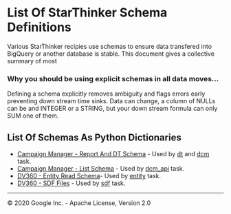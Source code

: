 # List Of StarThinker Schema Definitions

Various StarThinker recipies use schemas to ensure data transfered into BigQuery or another database is stable.
This document gives a collective summary of most 

### Why you should be using explicit schemas in all data moves...

Defining a schema explicitly removes ambiguity and flags errors early preventing down stream time sinks.  Data can change, 
a column of NULLs can be and INTEGER or a STRING, but your down stream formula can only SUM one of them.

## List Of Schemas As Python Dictionaries
- [Campaign Manager - Report And DT Schema](https://github.com/google/starthinker/tree/master/starthinker/task/dt/schema) - Used by [dt](https://github.com/google/starthinker/tree/master/starthinker/task/dt) and [dcm](https://github.com/google/starthinker/tree/master/starthinker/task/dcm) task.
- [Campaign Manager - List Schema](https://github.com/google/starthinker/tree/master/starthinker/task/dcm_api/schema) - Used by [dcm_api](https://github.com/google/starthinker/tree/master/starthinker/task/dcm_api) task.
- [DV360 - Entity Read Schema](https://github.com/google/starthinker/tree/master/starthinker/task/entity/schema)- Used by [entity](https://github.com/google/starthinker/tree/master/starthinker/task/entity) task.
- [DV360 - SDF Files](https://github.com/google/starthinker/tree/master/starthinker/util/dcm/schema) - Used by [sdf](https://github.com/google/starthinker/tree/master/starthinker/task/sdf) task.

---
&copy; 2020 Google Inc. - Apache License, Version 2.0
